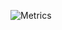 ![Metrics](https://metrics.lecoq.io/andrisas?template=classic&activity=1&habits=1&base=header%2C%20activity%2C%20community%2C%20repositories%2C%20metadata&base.)
